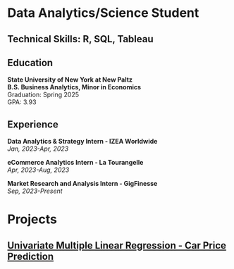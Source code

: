 # Data Analytics/Science Student

## Technical Skills: R, SQL, Tableau

## Education  
**State University of New York at New Paltz**  
**B.S. Business Analytics, Minor in Economics**  
Graduation: Spring 2025  
GPA: 3.93

## Experience
**Data Analytics & Strategy Intern - IZEA Worldwide**  
*Jan, 2023-Apr, 2023*

**eCommerce Analytics Intern - La Tourangelle**  
*Apr, 2023-Aug, 2023*

**Market Research and Analysis Intern - GigFinesse**  
*Sep, 2023-Present*

# Projects

## [Univariate Multiple Linear Regression - Car Price Prediction](Multi-Linear-Reg-Car-Proj.pdf)




